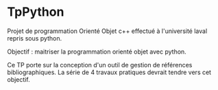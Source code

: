 # TpPython

Projet de programmation Orienté Objet c++ effectué à l'université laval repris sous python.

Objectif : maitriser la programmation orienté objet avec python.

Ce TP porte sur la conception d'un outil de gestion de références bibliographiques. La série de 4 travaux pratiques devrait tendre vers cet objectif.
